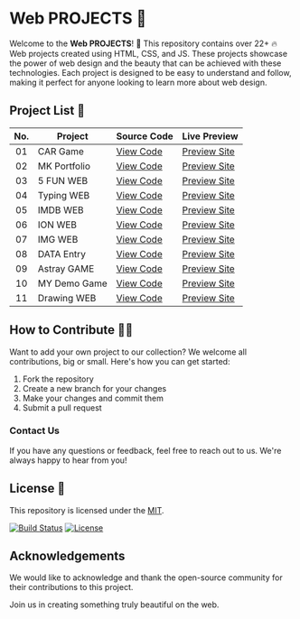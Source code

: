 # Web PROJECTS 🚀

Welcome to the **Web PROJECTS**! 🎉 This repository contains over 22+ 🔥 Web projects created using HTML, CSS, and JS. These projects showcase the power of web design and the beauty that can be achieved with these technologies. Each project is designed to be easy to understand and follow, making it perfect for anyone looking to learn more about web design.

## Project List 📜

|  No.| Project         | Source Code                                                          | Live Preview         |
| :-: | ----------------|----------------------------------------------------------------------|-----------------------------------------------------
| 01  | CAR Game         | [View Code](https://github.com/mk-knight23/mk3)                               | [Preview Site](https://mk-knight23.github.io/mk3)
| 02  | MK Portfolio     | [View Code](https://github.com/mk-knight23/mk-portfolio)                      | [Preview Site](https://mk-knight23.github.io/mk-portfolio)
| 03  | 5 FUN WEB        | [View Code](https://github.com/mk-knight23/5-FUN)                             | [Preview Site](https://mk-knight23.github.io/5-FUN)
| 04  | Typing WEB       | [View Code](https://github.com/mk-knight23/typing12)                          | [Preview Site](https://mk-knight23.github.io/typing12)
| 05  | IMDB WEB         | [View Code](https://github.com/mk-knight23/imdbApi)                           | [Preview Site](https://mk-knight23.github.io/imdbApi)
| 06  | ION WEB          | [View Code](https://github.com/mk-knight23/ion)                               | [Preview Site](https://mk-knight23.github.io/MK23)
| 07  | IMG WEB          | [View Code](https://github.com/mk-knight23/upload-img-fire)                   | [Preview Site](https://mk-knight23.github.io/upload-img-fire)
| 08  | DATA Entry       | [View Code](https://github.com/mk-knight23/DATA-ENTRY)                        | [Preview Site](https://mk-knight23.github.io/DATA-ENTRY)
| 09  | Astray GAME      | [View Code](https://github.com/mk-knight23/Astray-master)                     | [Preview Site](https://astray-master.vercel.app)
| 10  | MY Demo Game     | [View Code](https://github.com/mk-knight23/mydemo)                            | [Preview Site](https://mk-knight23.github.io/mydemo)
| 11  | Drawing WEB      | [View Code](https://github.com/mk-knight23/Draw)                               | [Preview Site](https://mk-knight23.github.io/Draw)


## How to Contribute 👨‍💻

Want to add your own project to our collection? We welcome all contributions, big or small. Here's how you can get started:

1. Fork the repository
2. Create a new branch for your changes
3. Make your changes and commit them
4. Submit a pull request

### Contact Us

If you have any questions or feedback, feel free to reach out to us. We're always happy to hear from you!

## License 📄

This repository is licensed under the [MIT](https://github.com/alsiam/web-projects/blob/main/LICENSE).

[![Build Status](https://img.shields.io/travis/alsiam/REPO.svg?style=flat-square)](https://travis-ci.org/alsiam/web-projects)
[![License](https://img.shields.io/badge/license-MIT-blue.svg?style=flat-square)](https://github.com/alsiam/web-projects/blob/master/LICENSE)

## Acknowledgements

We would like to acknowledge and thank the open-source community for their contributions to this project.

Join us in creating something truly beautiful on the web.
